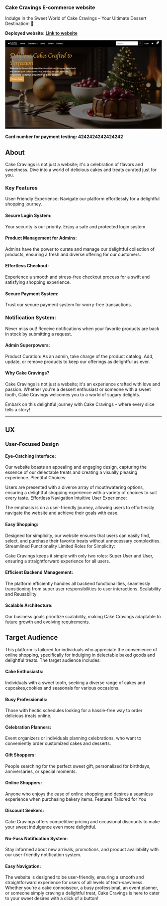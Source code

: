 

### Cake Cravings E-commerce website
Indulge in the Sweet World of Cake Cravings – Your Ultimate Dessert Destination! 🎂

**Deployed website: [Link to website]()**

![Main image](documentation/readmepage_main.png)

**Card number for payment testing: 4242424242424242**
## About

Cake Cravings is not just a website; it's a celebration of flavors and sweetness. Dive into a world of delicious cakes and treats curated just for you.

### Key Features
User-Friendly Experience: Navigate our platform effortlessly for a delightful shopping journey.

#### Secure Login System:
 Your security is our priority. Enjoy a safe and protected login system.

#### Product Management for Admins: 
Admins have the power to curate and manage our delightful collection of products, ensuring a fresh and diverse offering for our customers.

#### Effortless Checkout: 
Experience a smooth and stress-free checkout process for a swift and satisfying shopping experience.

#### Secure Payment System:
Trust our secure payment system for worry-free transactions.

### Notification System: 
Never miss out! Receive notifications when your favorite products are back in stock by submitting a request.

#### Admin Superpowers:
Product Curation: As an admin, take charge of the product catalog. Add, update, or remove products to keep our offerings as delightful as ever.

#### Why Cake Cravings?
Cake Cravings is not just a website; it's an experience crafted with love and passion. Whether you're a dessert enthusiast or someone with a sweet tooth, Cake Cravings welcomes you to a world of sugary delights.

Embark on this delightful journey with Cake Cravings – where every slice tells a story!

---
## UX
### User-Focused Design
#### Eye-Catching Interface:

Our website boasts an appealing and engaging design, capturing the essence of our delectable treats and creating a visually pleasing experience.
Plentiful Choices:

Users are presented with a diverse array of mouthwatering options, ensuring a delightful shopping experience with a variety of choices to suit every taste.
Effortless Navigation
Intuitive User Experience:

The emphasis is on a user-friendly journey, allowing users to effortlessly navigate the website and achieve their goals with ease.

#### Easy Shopping:

Designed for simplicity, our website ensures that users can easily find, select, and purchase their favorite treats without unnecessary complexities.
Streamlined Functionality
Limited Roles for Simplicity:

Cake Cravings keeps it simple with only two roles: Super User and User, ensuring a straightforward experience for all users.
#### Efficient Backend Management:

The platform efficiently handles all backend functionalities, seamlessly transitioning from super user responsibilities to user interactions.
Scalability and Reusability
#### Scalable Architecture:

Our business goals prioritize scalability, making Cake Cravings adaptable to future growth and evolving requirements.


## Target Audience

This platform is tailored for individuals who appreciate the convenience of online shopping, specifically for indulging in delectable baked goods and delightful treats. The target audience includes:

#### Cake Enthusiasts:

Individuals with a sweet tooth, seeking a diverse range of cakes and cupcakes,cookies and seasonals for various occasions.
#### Busy Professionals:

Those with hectic schedules looking for a hassle-free way to order delicious treats online.
#### Celebration Planners:

Event organizers or individuals planning celebrations, who want to conveniently order customized cakes and desserts.
#### Gift Shoppers:

People searching for the perfect sweet gift, personalized for birthdays, anniversaries, or special moments.
#### Online Shoppers:

Anyone who enjoys the ease of online shopping and desires a seamless experience when purchasing bakery items.
Features Tailored for You
#### Discount Seekers:

Cake Cravings offers competitive pricing and occasional discounts to make your sweet indulgence even more delightful.
#### No-Fuss Notification System:

Stay informed about new arrivals, promotions, and product availability with our user-friendly notification system.
#### Easy Navigation:

The website is designed to be user-friendly, ensuring a smooth and straightforward experience for users of all levels of tech-savviness.
Whether you're a cake connoisseur, a busy professional, an event planner, or someone simply craving a delightful treat, Cake Cravings is here to cater to your sweet desires with a click of a button!

